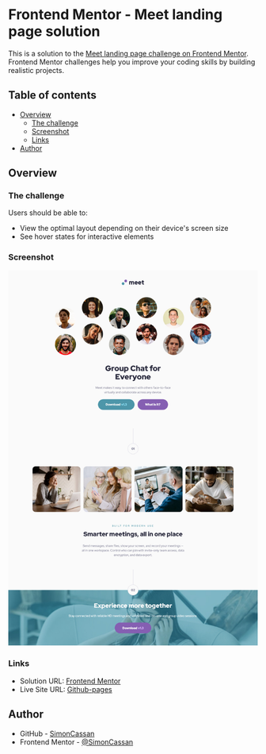 # Frontend Mentor - Meet landing page solution

This is a solution to the [Meet landing page challenge on Frontend Mentor](https://www.frontendmentor.io/challenges/meet-landing-page-rbTDS6OUR). Frontend Mentor challenges help you improve your coding skills by building realistic projects. 

## Table of contents

- [Overview](#overview)
  - [The challenge](#the-challenge)
  - [Screenshot](#screenshot)
  - [Links](#links)
- [Author](#author)

## Overview

### The challenge

Users should be able to:

- View the optimal layout depending on their device's screen size
- See hover states for interactive elements

### Screenshot

![](./assets/img/screenshot.jpg)

### Links

- Solution URL: [Frontend Mentor](https://www.frontendmentor.io/solutions/responsive-landing-page-with-flexbox-1Dqxt5Suhf)
- Live Site URL: [Github-pages](https://simoncassan.github.io/Front-end-Mentor_challenges/Meet-landing-page/)

## Author

- GitHub - [SimonCassan](https://github.com/SimonCassan)
- Frontend Mentor - [@SimonCassan](https://www.frontendmentor.io/profile/SimonCassan)
